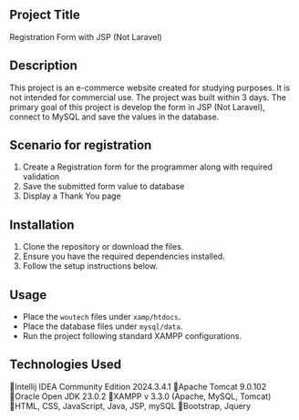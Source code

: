 ## Project Title
Registration Form with JSP (Not Laravel)

## Description
This project is an e-commerce website created for studying purposes. It is not intended for commercial use. The project was built within 3 days. 
The primary goal of this project is develop the form in JSP (Not Laravel), connect to MySQL and save the values in the database. 

## Scenario for registration
1. Create a Registration form for the programmer along with required validation
2. Save the submitted form value to database
3. Display a Thank You page

## Installation
1. Clone the repository or download the files.
2. Ensure you have the required dependencies installed.
3. Follow the setup instructions below.

## Usage
- Place the `woutech` files under `xamp/htdocs`.
- Place the database files under `mysql/data`.
- Run the project following standard XAMPP configurations.

## Technologies Used
Intellij IDEA Community Edition 2024.3.4.1
Apache Tomcat 9.0.102
Oracle Open JDK 23.0.2
XAMPP v 3.3.0 (Apache, MySQL, Tomcat)
HTML, CSS, JavaScript, Java, JSP, mySQL
Bootstrap, Jquery
